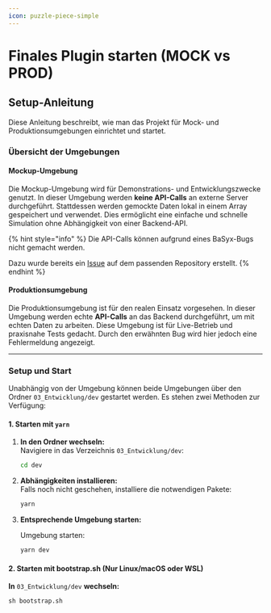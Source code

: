```yaml
---
icon: puzzle-piece-simple
---
```


# Finales Plugin starten (MOCK vs PROD)

## Setup-Anleitung

Diese Anleitung beschreibt, wie man das Projekt für Mock- und Produktionsumgebungen einrichtet und startet.

### Übersicht der Umgebungen

#### **Mockup-Umgebung**

Die Mockup-Umgebung wird für Demonstrations- und Entwicklungszwecke genutzt. In dieser Umgebung werden **keine API-Calls** an externe Server durchgeführt. Stattdessen werden gemockte Daten lokal in einem Array gespeichert und verwendet. Dies ermöglicht eine einfache und schnelle Simulation ohne Abhängigkeit von einer Backend-API.

{% hint style="info" %}
Die API-Calls können aufgrund eines BaSyx-Bugs nicht gemacht werden.

Dazu wurde bereits ein [Issue](https://github.com/eclipse-basyx/basyx-java-server-sdk/issues/707) auf dem passenden Repository erstellt.
{% endhint %}

#### **Produktionsumgebung**

Die Produktionsumgebung ist für den realen Einsatz vorgesehen. In dieser Umgebung werden echte **API-Calls** an das Backend durchgeführt, um mit echten Daten zu arbeiten. Diese Umgebung ist für Live-Betrieb und praxisnahe Tests gedacht. Durch den erwähnten Bug wird hier jedoch eine Fehlermeldung angezeigt.

***

### Setup und Start

Unabhängig von der Umgebung können beide Umgebungen über den Ordner `03_Entwicklung/dev` gestartet werden. Es stehen zwei Methoden zur Verfügung:

#### **1. Starten mit `yarn`**

1.  **In den Ordner wechseln:**\
    Navigiere in das Verzeichnis `03_Entwicklung/dev`:

    ```bash
    cd dev
    ```
2.  **Abhängigkeiten installieren:**\
    Falls noch nicht geschehen, installiere die notwendigen Pakete:

    ```bash
    yarn
    ```
3.  **Entsprechende Umgebung starten:**

    Umgebung starten:

    ```bash
    yarn dev
    ```

#### 2. Starten mit bootstrap.sh (Nur Linux/macOS oder WSL)

**In** `03_Entwicklung/dev` **wechseln:**

```
sh bootstrap.sh
```
